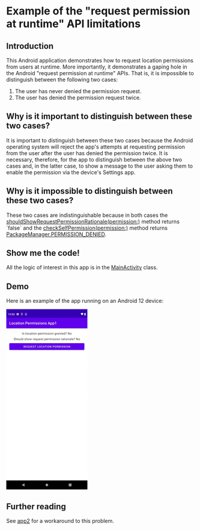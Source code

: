 # Example of the "request permission at runtime" API limitations

## Introduction

This Android application demonstrates how to request location permissions from users at runtime.
More importantly, it demonstrates a gaping hole in the Android "request permission at
runtime" APIs. That is, it is impossible to distinguish between the following two cases:

1. The user has never denied the permission request.
2. The user has denied the permission request twice.

## Why is it important to distinguish between these two cases?

It is important to distinguish between these two cases because the Android operating system will reject the app's
attempts at requesting permission from the user after the user has denied the permission twice. It is necessary,
therefore, for the app to distinguish between the above two cases and, in the latter case, to show a message to
the user asking them to enable the permission via the device's Settings app.

## Why is it impossible to distinguish between these two cases?

These two cases are indistinguishable because in both cases
the [shouldShowRequestPermissionRationale(permission:)](https://developer.android.com/reference/android/app/Activity#shouldShowRequestPermissionRationale(java.lang.String))
method returns `false` and
the [checkSelfPermission(permission:)](https://developer.android.com/reference/android/content/ContextWrapper#checkSelfPermission(java.lang.String))
method
returns [PackageManager.PERMISSION_DENIED](https://developer.android.com/reference/android/content/pm/PackageManager#PERMISSION_DENIED).

## Show me the code!

All the logic of interest in this app is in the [MainActivity](src/main/java/com/tazkiyatech/app/MainActivity.kt) class.

## Demo

Here is an example of the app running on an Android 12 device:

![Demo of application](demo.gif)

## Further reading

See [app2](../app2) for a workaround to this problem.
